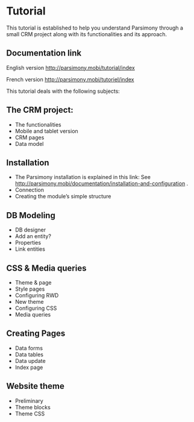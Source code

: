 Tutorial
====================

This tutorial is established to help you understand Parsimony through a small CRM project along with its functionalities and its approach.

## Documentation link

English version http://parsimony.mobi/tutorial/index

French version http://parsimony.mobi/tutoriel/index



This tutorial deals with the following subjects:


## The CRM project:

* The functionalities
* Mobile and tablet version
* CRM pages
* Data model

## Installation

* The Parsimony installation is explained in this link: See http://parsimony.mobi/documentation/installation-and-configuration .
* Connection
* Creating the module’s simple structure

## DB Modeling

* DB designer
* Add an entity?
* Properties
* Link entities

## CSS & Media queries

* Theme & page
* Style pages
* Configuring RWD
* New theme
* Configuring CSS
* Media queries

## Creating Pages

* Data forms
* Data tables
* Data update
* Index page

## Website theme

* Preliminary
* Theme blocks
* Theme CSS
